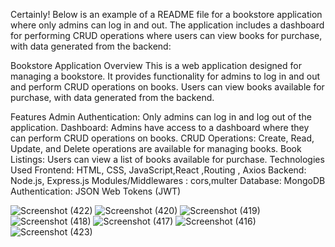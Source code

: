 
Certainly! Below is an example of a README file for a bookstore application where only admins can log in and out. The application includes a dashboard for performing CRUD operations where users can view books for purchase, with data generated from the backend:

Bookstore Application
Overview
This is a web application designed for managing a bookstore. It provides functionality for admins to log in and out and perform CRUD operations on books. Users can view books available for purchase, with data generated from the backend.

Features
Admin Authentication: Only admins can log in and log out of the application.
Dashboard: Admins have access to a dashboard where they can perform CRUD operations on books.
CRUD Operations: Create, Read, Update, and Delete operations are available for managing books.
Book Listings: Users can view a list of books available for purchase.
Technologies Used
Frontend: HTML, CSS, JavaScript,React ,Routing , Axios
Backend: Node.js, Express.js 
Modules/Middlewares : cors,multer
Database: MongoDB
Authentication: JSON Web Tokens (JWT)

![Screenshot (422)](https://github.com/ShreyaBharde/bookstore/assets/143157249/53b78d8b-4ef3-4f17-bd91-3d9e70b5218c)
![Screenshot (420)](https://github.com/ShreyaBharde/bookstore/assets/143157249/2510c3e7-5c8c-4712-b9c7-cfd891d68292)
![Screenshot (419)](https://github.com/ShreyaBharde/bookstore/assets/143157249/babaab8c-ecdb-4e9d-8f29-dafd52fdbc50)
![Screenshot (418)](https://github.com/ShreyaBharde/bookstore/assets/143157249/8b4a41b2-6ab9-4701-ba6a-7956f6d43992)
![Screenshot (417)](https://github.com/ShreyaBharde/bookstore/assets/143157249/b652f78b-47e1-4bf8-a5da-8b286223f78b)
![Screenshot (416)](https://github.com/ShreyaBharde/bookstore/assets/143157249/9418c272-0a79-4661-8b26-cfe5bb190572)
![Screenshot (423)](https://github.com/ShreyaBharde/bookstore/assets/143157249/83177641-0fef-405d-9477-f31a4165228a)

